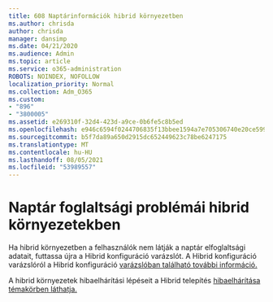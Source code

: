 ```yaml
---
title: 608 Naptárinformációk hibrid környezetben
ms.author: chrisda
author: chrisda
manager: dansimp
ms.date: 04/21/2020
ms.audience: Admin
ms.topic: article
ms.service: o365-administration
ROBOTS: NOINDEX, NOFOLLOW
localization_priority: Normal
ms.collection: Adm_O365
ms.custom:
- "896"
- "3800005"
ms.assetid: e269310f-32d4-423d-a9ce-0b6fe5c8b5ed
ms.openlocfilehash: e946c6594f0244706835f13bbee1594a7e705306740e20ce599cad18d70fb79c
ms.sourcegitcommit: b5f7da89a650d2915dc652449623c78be6247175
ms.translationtype: MT
ms.contentlocale: hu-HU
ms.lasthandoff: 08/05/2021
ms.locfileid: "53989557"
---
```

# <a name="calendar-freebusy-issues-in-hybrid-environments"></a>Naptár foglaltsági problémái hibrid környezetekben

Ha hibrid környezetben a felhasználók nem látják a naptár elfoglaltsági adatait, futtassa újra a Hibrid konfiguráció varázslót. A Hibrid konfiguráció varázslóról a Hibrid konfiguráció [varázslóban található további információ.](https://go.microsoft.com/fwlink/p/?linkid=528149)

A hibrid környezetek hibaelhárítási lépéseit a Hibrid telepítés [hibaelhárítása témakörben láthatja.](https://technet.microsoft.com/library/jj659053.aspx)

